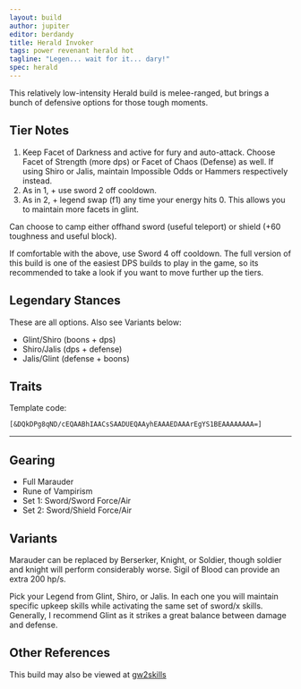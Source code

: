 ```yaml
---
layout: build
author: jupiter
editor: berdandy
title: Herald Invoker
tags: power revenant herald hot
tagline: "Legen... wait for it... dary!"
spec: herald
---
```


This relatively low-intensity Herald build is melee-ranged, but brings a bunch of defensive options for those tough moments.

## Tier Notes

1. Keep Facet of Darkness and active for fury and auto-attack. Choose Facet of Strength (more dps) or Facet of Chaos (Defense) as well. If using Shiro or Jalis, maintain Impossible Odds or Hammers respectively instead.
2. As in 1, + use sword 2 off cooldown. 
3. As in 2, + legend swap (f1) any time your energy hits 0. This allows you to maintain more facets in glint.

Can choose to camp either offhand sword (useful teleport) or shield (+60 toughness and useful block). 

If comfortable with the above, use Sword 4 off cooldown. The full version of this build is one of the easiest DPS builds to play in the game, so its recommended to take a look if you want to move further up the tiers.

## Legendary Stances

These are all options. Also see Variants below:

- Glint/Shiro (boons + dps)
- Shiro/Jalis (dps + defense)
- Jalis/Glint (defense + boons)

## Traits

Template code:

`[&DQkDPg8qND/cEQAABhIAACsSAADUEQAAyhEAAAEDAAArEgYS1BEAAAAAAAA=]`

---

<div
  data-armory-embed='specializations'
  data-armory-ids='3,15,52'
  data-armory-3-traits='1761,1781,1719'
  data-armory-15-traits='1767,1765,1800'
  data-armory-52-traits='1716,1730,1803'
>
</div>
<script async src='https://unpkg.com/armory-embeds@^0.x.x/armory-embeds.js'></script>

## Gearing

- Full Marauder
- Rune of Vampirism
- Set 1: Sword/Sword Force/Air
- Set 2: Sword/Shield Force/Air

## Variants

Marauder can be replaced by Berserker, Knight, or Soldier, though soldier and knight will perform considerably worse. Sigil of Blood can provide an extra 200 hp/s.

Pick your Legend from Glint, Shiro, or Jalis. In each one you will maintain specific upkeep skills while activating the same set of sword/x skills. Generally, I recommend Glint as it strikes a great balance between damage and defense.

## Other References

This build may also be viewed at [gw2skills](http://gw2skills.net/editor/?PmwAwy7lpQHMLyhdRNMM6hJSfsCKgJ/la7H-zRJYiR7/Y0OFqUA+HA-e)

